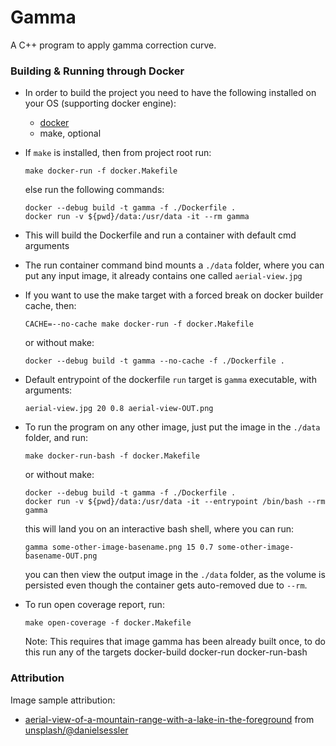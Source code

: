 # Gamma
A C++ program to apply gamma correction curve.

### Building & Running through Docker

- In order to build the project you need to have 
the following installed on your OS (supporting docker engine):

   - [docker](https://docs.docker.com/engine/install/)
   - make, optional

- If `make` is installed, then from project root run:

  ```shell
  make docker-run -f docker.Makefile 
  ```

  else run the following commands:

  ```shell
  docker --debug build -t gamma -f ./Dockerfile .
  docker run -v ${pwd}/data:/usr/data -it --rm gamma
  ```
  
- This will build the Dockerfile and run a container with default cmd arguments
- The run container command bind mounts a `./data` folder,
  where you can put any input image, it already contains one called `aerial-view.jpg`
- If you want to use the make target with a forced break on docker builder cache, then:

  ```shell
  CACHE=--no-cache make docker-run -f docker.Makefile 
  ```

  or without make:

  ```shell
  docker --debug build -t gamma --no-cache -f ./Dockerfile .
  ```
  
- Default entrypoint of the dockerfile `run` target is `gamma` executable,
  with arguments:

  ```shell
  aerial-view.jpg 20 0.8 aerial-view-OUT.png
  ```

- To run the program on any other image,
  just put the image in the `./data` folder, and run:

  ```shell
  make docker-run-bash -f docker.Makefile
  ```

  or without make:

  ```shell
  docker --debug build -t gamma -f ./Dockerfile .
  docker run -v ${pwd}/data:/usr/data -it --entrypoint /bin/bash --rm gamma
  ```

  this will land you on an interactive bash shell, where you can run:

  ```shell
  gamma some-other-image-basename.png 15 0.7 some-other-image-basename-OUT.png
  ```

  you can then view the output image in the `./data` folder, as the volume is persisted even though the container gets auto-removed due to `--rm`.

- To run open coverage report, run:

  ```shell
  make open-coverage -f docker.Makefile
  ```
  
  Note: This requires that image gamma has been already built once, to do this run any of the targets docker-build docker-run docker-run-bash

### Attribution
Image sample attribution:

- [aerial-view-of-a-mountain-range-with-a-lake-in-the-foreground](./data/aerial-view.jpg) from [unsplash/@danielsessler](https://unsplash.com/photos/an-aerial-view-of-a-mountain-and-a-body-of-water-aHQtYTNih_Q?utm_content=creditShareLink&utm_medium=referral&utm_source=unsplash)

